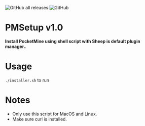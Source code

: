![GitHub all releases](https://img.shields.io/github/downloads/TobyDev265/PMSetup/total)
![GitHub](https://img.shields.io/github/license/TobyDev265/PMSetup)
# PMSetup v1.0
**Install PocketMine using shell script with Sheep is default plugin manager..**
# Usage
```./installer.sh``` to run
# Notes
- Only use this script for MacOS and Linux.
- Make sure curl is installed.
  
